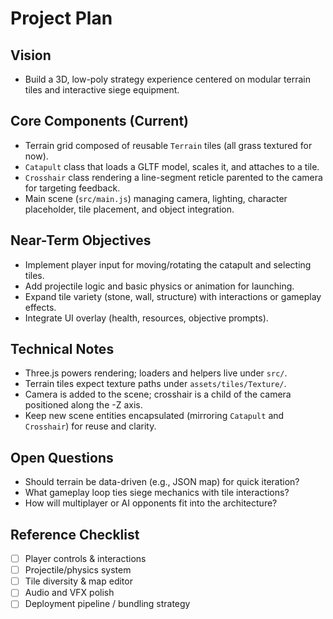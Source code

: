 # Project Plan

## Vision
- Build a 3D, low-poly strategy experience centered on modular terrain tiles and interactive siege equipment.

## Core Components (Current)
- Terrain grid composed of reusable `Terrain` tiles (all grass textured for now).
- `Catapult` class that loads a GLTF model, scales it, and attaches to a tile.
- `Crosshair` class rendering a line-segment reticle parented to the camera for targeting feedback.
- Main scene (`src/main.js`) managing camera, lighting, character placeholder, tile placement, and object integration.

## Near-Term Objectives
- Implement player input for moving/rotating the catapult and selecting tiles.
- Add projectile logic and basic physics or animation for launching.
- Expand tile variety (stone, wall, structure) with interactions or gameplay effects.
- Integrate UI overlay (health, resources, objective prompts).

## Technical Notes
- Three.js powers rendering; loaders and helpers live under `src/`.
- Terrain tiles expect texture paths under `assets/tiles/Texture/`.
- Camera is added to the scene; crosshair is a child of the camera positioned along the -Z axis.
- Keep new scene entities encapsulated (mirroring `Catapult` and `Crosshair`) for reuse and clarity.

## Open Questions
- Should terrain be data-driven (e.g., JSON map) for quick iteration?
- What gameplay loop ties siege mechanics with tile interactions?
- How will multiplayer or AI opponents fit into the architecture?

## Reference Checklist
- [ ] Player controls & interactions
- [ ] Projectile/physics system
- [ ] Tile diversity & map editor
- [ ] Audio and VFX polish
- [ ] Deployment pipeline / bundling strategy
